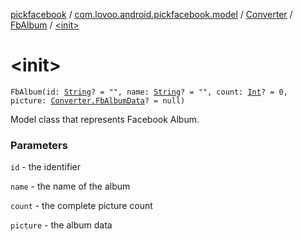 [pickfacebook](../../../index.md) / [com.lovoo.android.pickfacebook.model](../../index.md) / [Converter](../index.md) / [FbAlbum](index.md) / [&lt;init&gt;](./-init-.md)

# &lt;init&gt;

`FbAlbum(id: `[`String`](https://kotlinlang.org/api/latest/jvm/stdlib/kotlin/-string/index.html)`? = "", name: `[`String`](https://kotlinlang.org/api/latest/jvm/stdlib/kotlin/-string/index.html)`? = "", count: `[`Int`](https://kotlinlang.org/api/latest/jvm/stdlib/kotlin/-int/index.html)`? = 0, picture: `[`Converter.FbAlbumData`](../-fb-album-data/index.md)`? = null)`

Model class that represents Facebook Album.

### Parameters

`id` - the identifier

`name` - the name of the album

`count` - the complete picture count

`picture` - the album data
